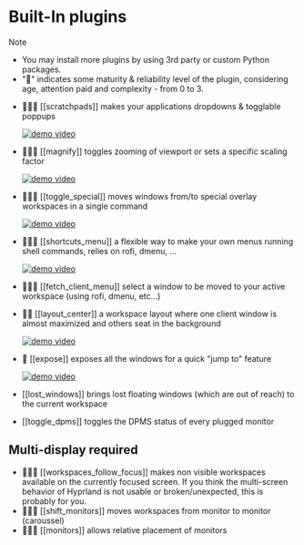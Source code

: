 # Built-In plugins

> [!note]
> - You may install more plugins by using 3rd party or custom Python packages.
> - "🌟" indicates some maturity & reliability level of the plugin, considering age, attention paid and complexity - from 0 to 3.


- 🌟🌟🌟 [[scratchpads]] makes your applications dropdowns & togglable poppups

    [![demo video](https://img.youtube.com/vi/ZOhv59VYqkc/1.jpg)](https://www.youtube.com/watch?v=ZOhv59VYqkc)

- 🌟🌟🌟 [[magnify]] toggles zooming of viewport or sets a specific scaling factor

    [![demo video](https://img.youtube.com/vi/yN-mhh9aDuo/1.jpg)](https://www.youtube.com/watch?v=yN-mhh9aDuo)

- 🌟🌟🌟 [[toggle_special]] moves windows from/to special overlay workspaces in a single command

    [![demo video](https://img.youtube.com/vi/BNZCMqkwTOo/1.jpg)](https://www.youtube.com/watch?v=BNZCMqkwTOo)

- 🌟🌟🌟 [[shortcuts_menu]] a flexible way to make your own menus running shell commands, relies on rofi, dmenu, ...

    [![demo video](https://img.youtube.com/vi/UCuS417BZK8/1.jpg)](https://www.youtube.com/watch?v=UCuS417BZK8)

- 🌟🌟🌟 [[fetch_client_menu]] select a window to be moved to your active workspace (using rofi, dmenu, etc...)

- 🌟🌟 [[layout_center]] a workspace layout where one client window is almost maximized and others seat in the background

    [![demo video](https://img.youtube.com/vi/vEr9eeSJYDc/1.jpg)](https://www.youtube.com/watch?v=vEr9eeSJYDc)

- 🌟 [[expose]] exposes all the windows for a quick "jump to" feature

    [![demo video](https://img.youtube.com/vi/ce5HQZ3na8M/1.jpg)](https://www.youtube.com/watch?v=ce5HQZ3na8M)

- [[lost_windows]] brings lost floating windows (which are out of reach) to the current workspace
- [[toggle_dpms]] toggles the DPMS status of every plugged monitor

## Multi-display required

- 🌟🌟🌟 [[workspaces_follow_focus]] makes non visible workspaces available on the currently focused screen.
        If you think the multi-screen behavior of Hyprland is not usable or broken/unexpected, this is probably for you.
- 🌟🌟🌟 [[shift_monitors]] moves workspaces from monitor to monitor (caroussel)
- 🌟🌟🌟 [[monitors]] allows relative placement of monitors

